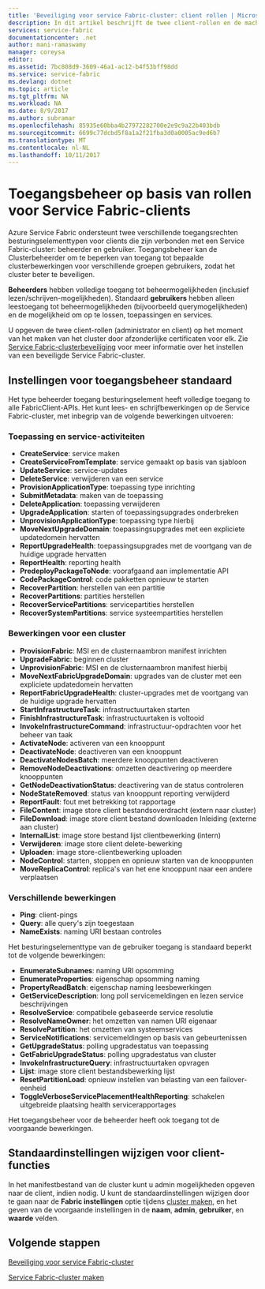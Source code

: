 ```yaml
---
title: 'Beveiliging voor service Fabric-cluster: client rollen | Microsoft Docs'
description: In dit artikel beschrijft de twee client-rollen en de machtigingen die aan de rollen.
services: service-fabric
documentationcenter: .net
author: mani-ramaswamy
manager: coreysa
editor: 
ms.assetid: 7bc808d9-3609-46a1-ac12-b4f53bff98dd
ms.service: service-fabric
ms.devlang: dotnet
ms.topic: article
ms.tgt_pltfrm: NA
ms.workload: NA
ms.date: 8/9/2017
ms.author: subramar
ms.openlocfilehash: 85935e60bba4b27972282700e2e9c9a22b403bdb
ms.sourcegitcommit: 6699c77dcbd5f8a1a2f21fba3d0a0005ac9ed6b7
ms.translationtype: MT
ms.contentlocale: nl-NL
ms.lasthandoff: 10/11/2017
---
```

# <a name="role-based-access-control-for-service-fabric-clients"></a>Toegangsbeheer op basis van rollen voor Service Fabric-clients
Azure Service Fabric ondersteunt twee verschillende toegangsrechten besturingselementtypen voor clients die zijn verbonden met een Service Fabric-cluster: beheerder en gebruiker. Toegangsbeheer kan de Clusterbeheerder om te beperken van toegang tot bepaalde clusterbewerkingen voor verschillende groepen gebruikers, zodat het cluster beter te beveiligen.  

**Beheerders** hebben volledige toegang tot beheermogelijkheden (inclusief lezen/schrijven-mogelijkheden). Standaard **gebruikers** hebben alleen leestoegang tot beheermogelijkheden (bijvoorbeeld querymogelijkheden) en de mogelijkheid om op te lossen, toepassingen en services.

U opgeven de twee client-rollen (administrator en client) op het moment van het maken van het cluster door afzonderlijke certificaten voor elk. Zie [Service Fabric-clusterbeveiliging](service-fabric-cluster-security.md) voor meer informatie over het instellen van een beveiligde Service Fabric-cluster.

## <a name="default-access-control-settings"></a>Instellingen voor toegangsbeheer standaard
Het type beheerder toegang besturingselement heeft volledige toegang to alle FabricClient-APIs. Het kunt lees- en schrijfbewerkingen op de Service Fabric-cluster, met inbegrip van de volgende bewerkingen uitvoeren:

### <a name="application-and-service-operations"></a>Toepassing en service-activiteiten
* **CreateService**: service maken                             
* **CreateServiceFromTemplate**: service gemaakt op basis van sjabloon                             
* **UpdateService**: service-updates                             
* **DeleteService**: verwijderen van een service                             
* **ProvisionApplicationType**: toepassing type inrichting                             
* **SubmitMetadata**: maken van de toepassing                               
* **DeleteApplication**: toepassing verwijderen                             
* **UpgradeApplication**: starten of toepassingsupgrades onderbreken                             
* **UnprovisionApplicationType**: toepassing type hierbij                             
* **MoveNextUpgradeDomain**: toepassingsupgrades met een expliciete updatedomein hervatten                             
* **ReportUpgradeHealth**: toepassingsupgrades met de voortgang van de huidige upgrade hervatten                             
* **ReportHealth**: reporting health                             
* **PredeployPackageToNode**: voorafgaand aan implementatie API                            
* **CodePackageControl**: code pakketten opnieuw te starten                             
* **RecoverPartition**: herstellen van een partitie                             
* **RecoverPartitions**: partities herstellen                             
* **RecoverServicePartitions**: servicepartities herstellen                             
* **RecoverSystemPartitions**: service systeempartities herstellen                             

### <a name="cluster-operations"></a>Bewerkingen voor een cluster
* **ProvisionFabric**: MSI en de clusternaambron manifest inrichten                             
* **UpgradeFabric**: beginnen cluster                             
* **UnprovisionFabric**: MSI en de clusternaambron manifest hierbij                         
* **MoveNextFabricUpgradeDomain**: upgrades van de cluster met een expliciete updatedomein hervatten                             
* **ReportFabricUpgradeHealth**: cluster-upgrades met de voortgang van de huidige upgrade hervatten                             
* **StartInfrastructureTask**: infrastructuurtaken starten                             
* **FinishInfrastructureTask**: infrastructuurtaken is voltooid                             
* **InvokeInfrastructureCommand**: infrastructuur-opdrachten voor het beheer van taak                              
* **ActivateNode**: activeren van een knooppunt                             
* **DeactivateNode**: deactiveren van een knooppunt                             
* **DeactivateNodesBatch**: meerdere knooppunten deactiveren                             
* **RemoveNodeDeactivations**: omzetten deactivering op meerdere knooppunten                             
* **GetNodeDeactivationStatus**: deactivering van de status controleren                             
* **NodeStateRemoved**: status van knooppunt reporting verwijderd                             
* **ReportFault**: fout met betrekking tot rapportage                             
* **FileContent**: image store client bestandsoverdracht (extern naar cluster)                             
* **FileDownload**: image store client bestand downloaden Inleiding (externe aan cluster)                             
* **InternalList**: image store bestand lijst clientbewerking (intern)                             
* **Verwijderen**: image store client delete-bewerking                              
* **Uploaden**: image store-clientbewerking uploaden                             
* **NodeControl**: starten, stoppen en opnieuw starten van de knooppunten                             
* **MoveReplicaControl**: replica's van het ene knooppunt naar een andere verplaatsen                             

### <a name="miscellaneous-operations"></a>Verschillende bewerkingen
* **Ping**: client-pings                             
* **Query**: alle query's zijn toegestaan
* **NameExists**: naming URI bestaan controles                             

Het besturingselementtype van de gebruiker toegang is standaard beperkt tot de volgende bewerkingen: 

* **EnumerateSubnames**: naming URI opsomming                             
* **EnumerateProperties**: eigenschap opsomming naming                             
* **PropertyReadBatch**: eigenschap naming leesbewerkingen                             
* **GetServiceDescription**: long poll servicemeldingen en lezen service beschrijvingen                             
* **ResolveService**: compatibele gebaseerde service resolutie                             
* **ResolveNameOwner**: het omzetten van namen URI eigenaar                             
* **ResolvePartition**: het omzetten van systeemservices                             
* **ServiceNotifications**: servicemeldingen op basis van gebeurtenissen                             
* **GetUpgradeStatus**: polling upgradestatus van toepassing                             
* **GetFabricUpgradeStatus**: polling upgradestatus van cluster                             
* **InvokeInfrastructureQuery**: infrastructuurtaken opvragen                             
* **Lijst**: image store client bestandsbewerking lijst                             
* **ResetPartitionLoad**: opnieuw instellen van belasting van een failover-eenheid                             
* **ToggleVerboseServicePlacementHealthReporting**: schakelen uitgebreide plaatsing health servicerapportages                             

Het toegangsbeheer voor de beheerder heeft ook toegang tot de voorgaande bewerkingen.

## <a name="changing-default-settings-for-client-roles"></a>Standaardinstellingen wijzigen voor client-functies
In het manifestbestand van de cluster kunt u admin mogelijkheden opgeven naar de client, indien nodig. U kunt de standaardinstellingen wijzigen door te gaan naar de **Fabric instellingen** optie tijdens [cluster maken](service-fabric-cluster-creation-via-portal.md), en het geven van de voorgaande instellingen in de **naam**, **admin**, **gebruiker**, en **waarde** velden.

## <a name="next-steps"></a>Volgende stappen
[Beveiliging voor service Fabric-cluster](service-fabric-cluster-security.md)

[Service Fabric-cluster maken](service-fabric-cluster-creation-via-portal.md)


